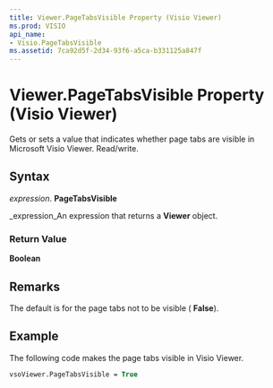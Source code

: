 ```yaml
---
title: Viewer.PageTabsVisible Property (Visio Viewer)
ms.prod: VISIO
api_name:
- Visio.PageTabsVisible
ms.assetid: 7ca92d5f-2d34-93f6-a5ca-b331125a847f
---
```



# Viewer.PageTabsVisible Property (Visio Viewer)

Gets or sets a value that indicates whether page tabs are visible in Microsoft Visio Viewer. Read/write.


## Syntax

 _expression_. **PageTabsVisible**

 _expression_An expression that returns a  **Viewer** object.


### Return Value

 **Boolean**


## Remarks

The default is for the page tabs not to be visible ( **False**).


## Example

The following code makes the page tabs visible in Visio Viewer.


```vb
vsoViewer.PageTabsVisible = True
```



